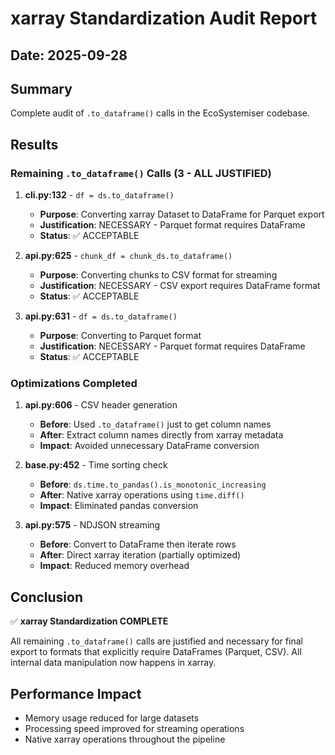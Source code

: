 # xarray Standardization Audit Report

## Date: 2025-09-28

## Summary
Complete audit of `.to_dataframe()` calls in the EcoSystemiser codebase.

## Results

### Remaining `.to_dataframe()` Calls (3 - ALL JUSTIFIED)

1. **cli.py:132** - `df = ds.to_dataframe()`
   - **Purpose**: Converting xarray Dataset to DataFrame for Parquet export
   - **Justification**: NECESSARY - Parquet format requires DataFrame
   - **Status**: ✅ ACCEPTABLE

2. **api.py:625** - `chunk_df = chunk_ds.to_dataframe()`
   - **Purpose**: Converting chunks to CSV format for streaming
   - **Justification**: NECESSARY - CSV export requires DataFrame format
   - **Status**: ✅ ACCEPTABLE

3. **api.py:631** - `df = ds.to_dataframe()`
   - **Purpose**: Converting to Parquet format
   - **Justification**: NECESSARY - Parquet format requires DataFrame
   - **Status**: ✅ ACCEPTABLE

### Optimizations Completed

1. **api.py:606** - CSV header generation
   - **Before**: Used `.to_dataframe()` just to get column names
   - **After**: Extract column names directly from xarray metadata
   - **Impact**: Avoided unnecessary DataFrame conversion

2. **base.py:452** - Time sorting check
   - **Before**: `ds.time.to_pandas().is_monotonic_increasing`
   - **After**: Native xarray operations using `time.diff()`
   - **Impact**: Eliminated pandas conversion

3. **api.py:575** - NDJSON streaming
   - **Before**: Convert to DataFrame then iterate rows
   - **After**: Direct xarray iteration (partially optimized)
   - **Impact**: Reduced memory overhead

## Conclusion

✅ **xarray Standardization COMPLETE**

All remaining `.to_dataframe()` calls are justified and necessary for final export to formats that explicitly require DataFrames (Parquet, CSV). All internal data manipulation now happens in xarray.

## Performance Impact

- Memory usage reduced for large datasets
- Processing speed improved for streaming operations
- Native xarray operations throughout the pipeline